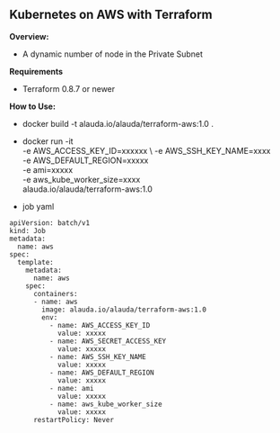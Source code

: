 ## Kubernetes on AWS with Terraform

**Overview:**

* A dynamic number of node in the Private Subnet

**Requirements**
- Terraform 0.8.7 or newer

**How to Use:**

- docker build -t alauda.io/alauda/terraform-aws:1.0 .

- docker run -it  \
  -e AWS_ACCESS_KEY_ID=xxxxxx  \ 
  -e AWS_SSH_KEY_NAME=xxxx  \
  -e AWS_DEFAULT_REGION=xxxxx  \
  -e ami=xxxxx \
  -e aws_kube_worker_size=xxxx \
  alauda.io/alauda/terraform-aws:1.0

- job yaml

```
apiVersion: batch/v1
kind: Job
metadata:
  name: aws
spec:
  template:
    metadata:
      name: aws
    spec:
      containers:
      - name: aws
        image: alauda.io/alauda/terraform-aws:1.0
        env:
          - name: AWS_ACCESS_KEY_ID
            value: xxxxx 
          - name: AWS_SECRET_ACCESS_KEY
            value: xxxxx 
          - name: AWS_SSH_KEY_NAME
            value: xxxxx 
          - name: AWS_DEFAULT_REGION
            value: xxxxx 
          - name: ami
            value: xxxxx 
          - name: aws_kube_worker_size
            value: xxxxx 
      restartPolicy: Never
```
